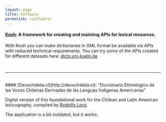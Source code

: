 ```yaml
---
layout: page
title: Software
permalink: /software/
---
```



#### [Kosh](http://kosh.uni-koeln.de): A framework for creating and  mainting APIs for lexical resources.  
With Kosh you can make dictionaries in XML format be available via APIs with reduced technical requirements. You can try some of the APIs created for different datasets here: [dicts.uni-koeln.de](https://dicts.uni-koeln.de)

<br/>

***

<br/>
#### [Devochdelia.cl](http://devochdelia.cl): "Diccionario Etimológico de las Voces Chilenas Derivadas de las Lenguas Indígenas Americanas" 

Digital version of this foundational work for the Chilean and Latin American lexicography, compiled by [Rodolfo Lenz](https://de.wikipedia.org/wiki/Rodolfo_Lenz). 

The application is a bit outdated, but it works.




